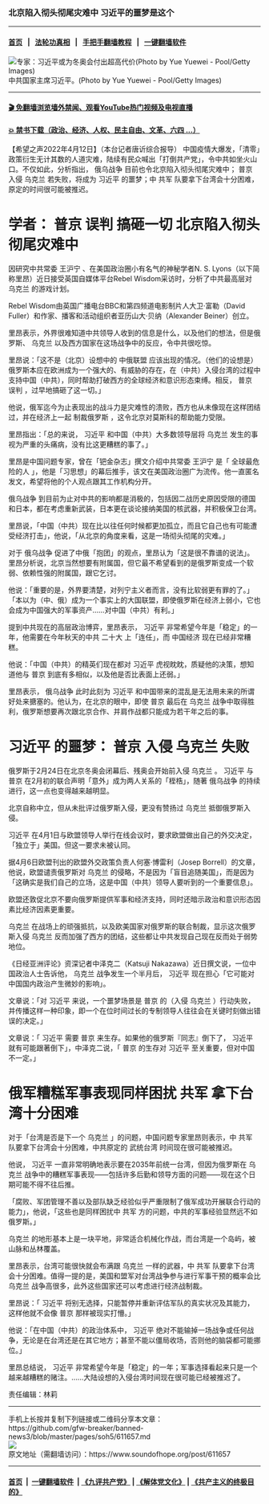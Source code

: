 ### 北京陷入彻头彻尾灾难中 习近平的噩梦是这个
------------------------

#### [首页](https://github.com/gfw-breaker/banned-news3/blob/master/README.md) &nbsp;&nbsp;|&nbsp;&nbsp; [法轮功真相](https://github.com/begood0513/basic/blob/master/README.md)  &nbsp;&nbsp;|&nbsp;&nbsp; [手把手翻墙教程](https://github.com/gfw-breaker/guides/wiki)  &nbsp;&nbsp;|&nbsp;&nbsp; [一键翻墙软件](https://github.com/gfw-breaker/nogfw/blob/master/README.md)  



<div><img alt=" 专家：习近平或为冬奥会付出超高代价(Photo by Yue Yuewei - Pool/Getty Images)" src="https://img.soundofhope.org/2022-02/000-1644216105568.jpg"/>
<br/><figcaption class="caption">
 中共国家主席习近平。(Photo by Yue Yuewei - Pool/Getty Images)
</figcaption></div><hr/>

#### [ 🎬  免翻墙浏览墙外禁闻、观看YouTube热门视频及电视直播](https://github.com/gfw-breaker/HelloWorld)

#### [ 💥  禁书下载（政治、经济、人权、民主自由、文革、六四 ...）](https://github.com/gfw-breaker/books/blob/master/README.md)

<div><div class="Content__Wrapper sc-1bvya0-0 grZQxZ">
 <p class="meta-top">
  <span class="meta">
   【希望之声2022年4月12日】（本台记者唐䜣综合报导）
  </span>
  中国疫情大爆发，「清零」政策衍生无计其数的人道灾难，陆续有民众喊出「打倒共产党」，令中共如坐火山口。不仅如此，分析指出，
  <ok href="/term/685654">
   俄乌战争
  </ok>
  目前也令北京陷入彻头彻尾灾难中；
  <ok href="/term/6470">
   普京
  </ok>
  入侵
  <ok href="/term/5128">
   乌克兰
  </ok>
  若失败，将成为
  <ok href="/term/1063">
   习近平
  </ok>
  的噩梦；中
  <ok href="/term/66595">
   共军
  </ok>
  队要拿下台湾会十分困难，原定的时间很可能被推迟。
 </p>
 <h1>
  学者：
  <ok href="/term/6470">
   普京
  </ok>
  <ok href="/term/22442">
   误判
  </ok>
  搞砸一切 北京陷入彻头彻尾灾难中
 </h1>
 <p>
  因研究中共常委
  <ok href="/term/2540">
   王沪宁
  </ok>
  、在美国政治圈小有名气的神秘学者N. S. Lyons（以下简称里昂）近日接受英国自媒体平台Rebel Wisdom采访时，分析了中共最高层对
  <ok href="/term/5128">
   乌克兰
  </ok>
  的游戏计划。
 </p>
 <p>
  Rebel Wisdom由英国广播电台BBC和第四频道电影制片人大卫‧富勒（David Fuller）和作家、播客和活动组织者亚历山大‧贝纳（Alexander Beiner）创立。
 </p>
 <p>
  里昂表示，外界很难知道中共领导人收到的信息是什么，以及他们的想法，但是俄罗斯、
  <ok href="/term/5128">
   乌克兰
  </ok>
  以及西方国家在这场战争中的反应，令中共很吃惊。
 </p>
 <p>
  里昂说：「这不是（北京）设想中的
  <ok href="/term/9032">
   中俄联盟
  </ok>
  应该出现的情况。（他们的设想是）俄罗斯本应在欧洲成为一个强大的、有威胁的存在，在（中共）入侵台湾的过程中支持中国（中共），同时帮助打破西方的全球经济和意识形态束缚。相反，
  <ok href="/term/6470">
   普京
  </ok>
  <ok href="/term/22442">
   误判
  </ok>
  ，过早地搞砸了这一切。」
 </p>
 <p>
  他说，俄军迄今为止表现出的战斗力是灾难性的溃败，西方也从未像现在这样团结过，并在经济上一起
  <ok href="/term/22493">
   制裁俄罗斯
  </ok>
  ，这令北京对莫斯科的帮助能力受限。
 </p>
 <p>
  里昂指出：「总的来说，
  <ok href="/term/1063">
   习近平
  </ok>
  和中国（中共）大多数领导层将
  <ok href="/term/5128">
   乌克兰
  </ok>
  发生的事视为严重的头痛病，没有比这更糟糕的事了。」
 </p>
 <p>
  里昂是中国问题专家，曾在「钯金杂志」撰文介绍中共常委
  <ok href="/term/2540">
   王沪宁
  </ok>
  是「
  <ok href="/term/721187">
   全球最危险的人
  </ok>
  」，他是「习思想」的幕后推手，该文在美国政治圈广为流传。他一直匿名发文，希望将他的个人观点跟其工作机构分开。
 </p>
 <p>
  <ok href="/term/685654">
   俄乌战争
  </ok>
  到目前为止对中共的影响都是消极的，包括因二战历史原因受限的德国和日本，都在考虑重新武装，日本更在谈论接纳美国的核武器，并积极保卫台湾。
 </p>
 <p>
  里昂说，「中国（中共）现在比以往任何时候都更加孤立，而且它自己也有可能遭受经济打击」，他说，「从北京的角度来看，这是一场彻头彻尾的灾难。」
 </p>
 <p>
  对于
  <ok href="/term/685654">
   俄乌战争
  </ok>
  促进了中俄「抱团」的观点，里昂认为「这是很不靠谱的说法」。里昂分析说，北京当然想要有附属国，但它最不希望看到的是俄罗斯变成一个软弱、依赖性强的附属国，跟它乞讨。
 </p>
 <p>
  他说：「重要的是，外界要清楚，对列宁主义者而言，没有比软弱更有罪的了。」「本以为（中、俄）成为一个事实上的大国联盟，即使俄罗斯在经济上弱小，它也会成为中国强大的军事资产……对中国（中共）有利。」
 </p>
 <p>
  提到中共现在的高层政治博弈，里昂表示，
  <ok href="/term/1063">
   习近平
  </ok>
  非常希望今年是「稳定」的一年，他需要在今年秋天的中共
  <ok href="/term/294559">
   二十大
  </ok>
  上「连任」，而
  <ok href="/term/2423">
   中国经济
  </ok>
  现在已经非常糟糕。
 </p>
 <p>
  他说：「中国（中共）的精英们现在都对
  <ok href="/term/1063">
   习近平
  </ok>
  虎视眈眈，质疑他的决策，想知道他与
  <ok href="/term/6470">
   普京
  </ok>
  到底有多相似，以及他是否比表面上还弱。」
 </p>
 <p>
  里昂表示，
  <ok href="/term/685654">
   俄乌战争
  </ok>
  此时此刻为
  <ok href="/term/1063">
   习近平
  </ok>
  和中国带来的混乱是无法用未来的所谓好处来搪塞的。他认为，在北京的眼中，即使
  <ok href="/term/6470">
   普京
  </ok>
  最后在
  <ok href="/term/5128">
   乌克兰
  </ok>
  战争中取得胜利，俄罗斯想要再次跟北京合作、并肩作战都只能成为若干年之后的事。
 </p>
 <h1>
  <ok href="/term/1063">
   习近平
  </ok>
  的噩梦：
  <ok href="/term/6470">
   普京
  </ok>
  入侵
  <ok href="/term/5128">
   乌克兰
  </ok>
  失败
 </h1>
 <p>
  俄罗斯于2月24日在北京冬奥会闭幕后、残奥会开始前入侵
  <ok href="/term/5128">
   乌克兰
  </ok>
  。
  <ok href="/term/1063">
   习近平
  </ok>
  与
  <ok href="/term/6470">
   普京
  </ok>
  在2月初的联合声明「意外」成为两人关系的「桎梏」，随著
  <ok href="/term/685654">
   俄乌战争
  </ok>
  的持续进行，这一点也变得越来越明显。
 </p>
 <p>
  北京自称中立，但从未批评过俄罗斯入侵，更没有赞扬过
  <ok href="/term/5128">
   乌克兰
  </ok>
  抵御俄罗斯入侵。
 </p>
 <p>
  <ok href="/term/1063">
   习近平
  </ok>
  在4月1日与欧盟领导人举行在线会议时，要求欧盟做出自己的外交决定，「独立于」美国。但这一要求未被认同。
 </p>
 <p>
  据4月6日欧盟刊出的欧盟外交政策负责人何塞‧博雷利（Josep Borrell）的文章，他说，欧盟谴责俄罗斯对
  <ok href="/term/5128">
   乌克兰
  </ok>
  的侵略，不是因为「盲目追随美国」，而是因为「这确实是我们自己的立场，这是中国（中共）领导人要听到的一个重要信息」。
 </p>
 <p>
  欧盟还敦促北京不要向俄罗斯提供军事和经济支持，同时还暗示政治和意识形态因素比经济因素更重要。
 </p>
 <p>
  <ok href="/term/5128">
   乌克兰
  </ok>
  在战场上的顽强抵抗，以及欧美国家对俄罗斯的联合制裁，显示这次俄罗斯入侵
  <ok href="/term/5128">
   乌克兰
  </ok>
  反而加强了西方的团结，这些都让中共发现自己现在反而处于弱势地位。
 </p>
 <p>
  《日经亚洲评论》资深记者中泽克二（Katsuji Nakazawa）近日撰文说，一位中国政治人士告诉他，
  <ok href="/term/5128">
   乌克兰
  </ok>
  战争发生一个半月后，
  <ok href="/term/1063">
   习近平
  </ok>
  现在担心「它可能对中国国内政治产生微妙的影响」。
 </p>
 <p>
  文章说：「对
  <ok href="/term/1063">
   习近平
  </ok>
  来说，一个噩梦场景是
  <ok href="/term/6470">
   普京
  </ok>
  的（入侵
  <ok href="/term/5128">
   乌克兰
  </ok>
  ）行动失败，并传播这样一种印象，即一个在位时间过长的专制领导人往往会在关键时刻做出错误的决定。」
 </p>
 <p>
  文章说：「
  <ok href="/term/1063">
   习近平
  </ok>
  需要
  <ok href="/term/6470">
   普京
  </ok>
  来生存。如果他的俄罗斯『同志』倒下了，
  <ok href="/term/1063">
   习近平
  </ok>
  就有可能跟著倒下」，中泽克二说，「
  <ok href="/term/6470">
   普京
  </ok>
  的生存对
  <ok href="/term/1063">
   习近平
  </ok>
  至关重要，但对中国不一定。」
 </p>
 <h1>
  俄军糟糕军事表现同样困扰
  <ok href="/term/66595">
   共军
  </ok>
  拿下台湾十分困难
 </h1>
 <p>
  对于「台湾是否是下一个
  <ok href="/term/5128">
   乌克兰
  </ok>
  」的问题，中国问题专家里昂则表示，中
  <ok href="/term/66595">
   共军
  </ok>
  队要拿下台湾会十分困难，中共原定的
  <ok href="/term/9952">
   武统台湾
  </ok>
  时间现在很可能被推迟。
 </p>
 <p>
  他说，
  <ok href="/term/1063">
   习近平
  </ok>
  一直非常明确地表示要在2035年前统一台湾，但因为俄罗斯在
  <ok href="/term/5128">
   乌克兰
  </ok>
  战争中的糟糕军事表现——包括许多后勤和领导方面的问题——现在这个日期可能不得不往后推。
 </p>
 <p>
  「腐败、军团管理不善以及部队缺乏经验似乎严重限制了俄军成功开展联合行动的能力」，他说，「这些也是同样困扰中
  <ok href="/term/66595">
   共军
  </ok>
  方的问题，中共的军事经验显然远不如俄罗斯。」
 </p>
 <p>
  <ok href="/term/5128">
   乌克兰
  </ok>
  的地形基本上是一块平地，非常适合机械化作战，而台湾是一个岛屿，被山脉和丛林覆盖。
 </p>
 <p>
  里昂表示，台湾可能很快就会布满跟
  <ok href="/term/5128">
   乌克兰
  </ok>
  一样的武器，中
  <ok href="/term/66595">
   共军
  </ok>
  队要拿下台湾会十分困难。值得一提的是，美国和盟军对台湾战争参与进行军事干预的概率会比
  <ok href="/term/5128">
   乌克兰
  </ok>
  战争高很多，此外这些国家还可以考虑进行经济战制裁。
 </p>
 <p>
  里昂说：「
  <ok href="/term/1063">
   习近平
  </ok>
  将别无选择，只能暂停并重新评估军队的真实状况及其能力，这样他就不会像
  <ok href="/term/6470">
   普京
  </ok>
  那样被现实打懵。」
 </p>
 <p>
  他说：「在中国（中共）的政治体系中，
  <ok href="/term/1063">
   习近平
  </ok>
  绝对不能输掉一场战争或任何战争，无论是在台湾还是在其它地方；甚至不能以僵局收场，否则他的脑袋都可能挪位。」
 </p>
 <p>
  里昂总结说，
  <ok href="/term/1063">
   习近平
  </ok>
  非常希望今年是「稳定」的一年；军事选择看起来只是一个越来越糟糕的赌注。……大陆设想的入侵台湾时间现在很可能已经被推迟了。
 </p>
 <p class="meta-btm">
  责任编辑：林莉
 </p>
</div>
</div>
<hr/>
手机上长按并复制下列链接或二维码分享本文章：<br/>
https://github.com/gfw-breaker/banned-news3/blob/master/pages/soh5/611657.md <br/>
<a href='https://github.com/gfw-breaker/banned-news3/blob/master/pages/soh5/611657.md'><img src='https://github.com/gfw-breaker/banned-news3/blob/master/pages/soh5/611657.md.png'/></a> <br/>
原文地址（需翻墙访问）：https://www.soundofhope.org/post/611657


------------------------
#### [首页](https://github.com/gfw-breaker/banned-news3/blob/master/README.md) &nbsp;|&nbsp; [一键翻墙软件](https://github.com/gfw-breaker/nogfw/blob/master/README.md) &nbsp;| [《九评共产党》](https://github.com/gfw-breaker/9ping.md/blob/master/README.md#九评之一评共产党是什么) | [《解体党文化》](https://github.com/gfw-breaker/jtdwh.md/blob/master/README.md) | [《共产主义的终极目的》](https://github.com/gfw-breaker/gczydzjmd.md/blob/master/README.md)


<img src='http://gfw-breaker.win/banned-news3/pages/soh5/611657.md' width='0px' height='0px'/>